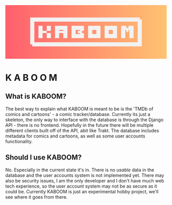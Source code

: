 ![Header](/brand%20assets/KABOOM.png)
<h1><b>K A B O O M</b></h1>

## What is KABOOM?
The best way to explain what KABOOM is meant to be is the 'TMDb of comics and cartoons' - a comic tracker/database. Currently its just a skeleton, the only way to interface with the database is through the Django API - there is no frontend. Hopefully in the future there will be multiple different clients built off of the API, abit like Trakt. The database includes metadata for comics and cartoons, as well as some user accounts functionality.

## Should I use KABOOM?
No. Especially in the current state it's in. There is no *usable* data in the database and the user accounts system is not implemented yet. There may also be security issues, I am the only developer and I don't have much web tech experience, so the user account system may not be as secure as it could be. Currently KABOOM is just an experimental hobby project, we'll see where it goes from there.